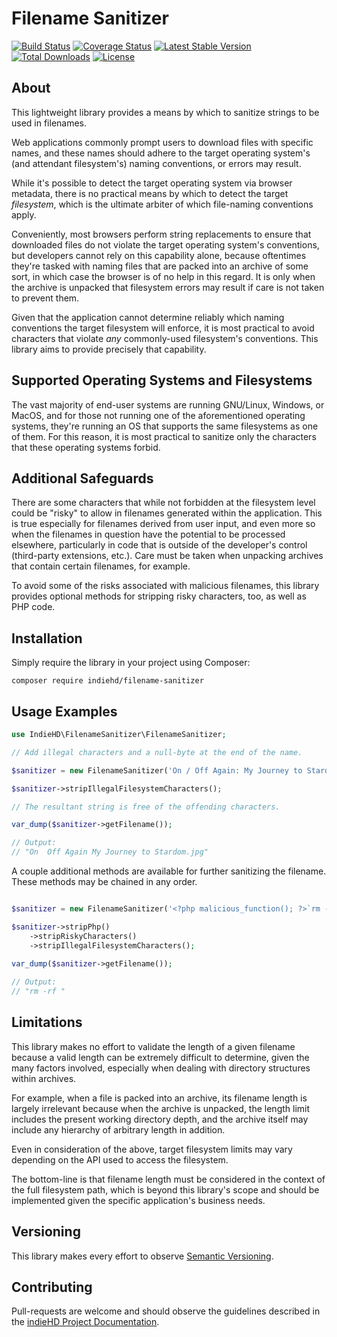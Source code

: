 # Filename Sanitizer
[![Build Status](https://travis-ci.org/indiehd/filename-sanitizer.svg?branch=master)](https://travis-ci.org/indiehd/filename-sanitizer)
[![Coverage Status](https://coveralls.io/repos/github/indiehd/filename-sanitizer/badge.svg?branch=master)](https://coveralls.io/github/indiehd/filename-sanitizer?branch=master)
[![Latest Stable Version](https://poser.pugx.org/indiehd/filename-sanitizer/v/stable)](https://packagist.org/packages/indiehd/filename-sanitizer)
[![Total Downloads](https://poser.pugx.org/indiehd/filename-sanitizer/downloads)](https://packagist.org/packages/indiehd/filename-sanitizer)
[![License](https://poser.pugx.org/indiehd/filename-sanitizer/license)](https://packagist.org/packages/indiehd/filename-sanitizer)

## About ##

This lightweight library provides a means by which to sanitize strings to be used in filenames.

Web applications commonly prompt users to download files with specific names, and these names should adhere to the target operating system's (and attendant filesystem's) naming conventions, or errors may result.

While it's possible to detect the target operating system via browser metadata, there is no practical means by which to detect the target *filesystem*, which is the ultimate arbiter of which file-naming conventions apply.

Conveniently, most browsers perform string replacements to ensure that downloaded files do not violate the target operating system's conventions, but developers cannot rely on this capability alone, because oftentimes they're tasked with naming files that are packed into an archive of some sort, in which case the browser is of no help in this regard. It is only when the archive is unpacked that filesystem errors may result if care is not taken to prevent them.

Given that the application cannot determine reliably which naming conventions the target filesystem will enforce, it is most practical to avoid characters that violate *any* commonly-used filesystem's conventions. This library aims to provide precisely that capability.

## Supported Operating Systems and Filesystems ##

The vast majority of end-user systems are running GNU/Linux, Windows, or MacOS, and for those not running one of the aforementioned operating systems, they're running an OS that supports the same filesystems as one of them. For this reason, it is most practical to sanitize only the characters that these operating systems forbid.

## Additional Safeguards ##

There are some characters that while not forbidden at the filesystem level could be "risky" to allow in filenames generated within the application. This is true especially for filenames derived from user input, and even more so when the filenames in question have the potential to be processed elsewhere, particularly in code that is outside of the developer's control (third-party extensions, etc.). Care must be taken when unpacking archives that contain certain filenames, for example.

To avoid some of the risks associated with malicious filenames, this library provides optional methods for stripping risky characters, too, as well as PHP code.

## Installation ##

Simply require the library in your project using Composer:

```
composer require indiehd/filename-sanitizer
```

## Usage Examples ##

```php
use IndieHD\FilenameSanitizer\FilenameSanitizer;

// Add illegal characters and a null-byte at the end of the name.

$sanitizer = new FilenameSanitizer('On / Off Again: My Journey to Stardom.jpg' . chr(0));

$sanitizer->stripIllegalFilesystemCharacters();

// The resultant string is free of the offending characters.

var_dump($sanitizer->getFilename());

// Output:
// "On  Off Again My Journey to Stardom.jpg"
```

A couple additional methods are available for further sanitizing the filename. These methods may be chained in any order.

```php

$sanitizer = new FilenameSanitizer('<?php malicious_function(); ?>`rm -rf /`' . chr(0));

$sanitizer->stripPhp()
    ->stripRiskyCharacters()
    ->stripIllegalFilesystemCharacters();
    
var_dump($sanitizer->getFilename());

// Output:
// "rm -rf "
```

## Limitations ##

This library makes no effort to validate the length of a given filename because a valid length can be extremely difficult to determine, given the many factors involved, especially when dealing with directory structures within archives.

For example, when a file is packed into an archive, its filename length is largely irrelevant because when the archive is unpacked, the length limit includes the present working directory depth, and the archive itself may include any hierarchy of arbitrary length in addition.

Even in consideration of the above, target filesystem limits may vary depending on the API used to access the filesystem.

The bottom-line is that filename length must be considered in the context of the full filesystem path, which is beyond this library's scope and should be implemented given the specific application's business needs.

## Versioning ##

This library makes every effort to observe [Semantic Versioning](https://semver.org/).

## Contributing ##

Pull-requests are welcome and should observe the guidelines described in the [indieHD Project Documentation](https://docs.indiehd.com/#/home/PULL-REQ).
